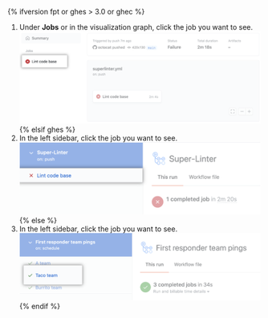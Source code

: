 {% ifversion fpt or ghes > 3.0 or ghec %}
1. Under **Jobs** or in the visualization graph, click the job you want to see. ![Lint code base job](/assets/images/help/repository/superlinter-lint-code-base-job-updated.png)
{% elsif ghes %}
1. In the left sidebar, click the job you want to see. ![Lint code base job](/assets/images/help/repository/superlinter-lint-code-base-job.png)
{% else %}
1. In the left sidebar, click the job you want to see. ![Select a workflow job](/assets/images/help/repository/workflow-job.png)
{% endif %}
